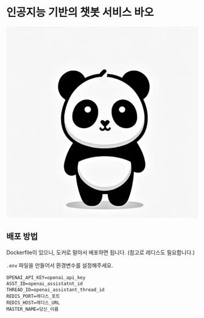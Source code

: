 # 인공지능 기반의 챗봇 서비스 바오

![cute_bao](bao.png)

## 배포 방법

Dockerfile이 있으니, 도커로 말아서 배포하면 됩니다. (참고로 레디스도 필요합니다.)

`.env` 파일을 만들어서 환경변수를 설정해주세요.

```
OPENAI_API_KEY=openai_api_key
ASST_ID=openai_assistatnt_id
THREAD_ID=openai_assistant_thread_id
REDIS_PORT=레디스_포트
REDIS_HOST=레디스_URL
MASTER_NAME=당신_이름
```
